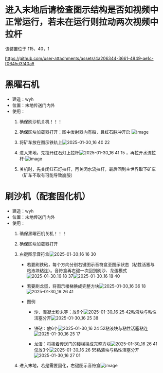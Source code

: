 # 进入末地后请检查图示结构是否如视频中正常运行，若未在运行则拉动两次视频中拉杆
该装置位于 115，40，1

https://github.com/user-attachments/assets/4a206344-3661-4849-ae1c-f0645d3f40a9


# 黑曜石机
- 建造：wyh
- 位置：末地传送门内外
- 使用：
  1. 确保刷沙机关机！！！
  2. 确保区块加载器打开：图中发射器内有船，且红石脉冲开启 ![image](https://github.com/user-attachments/assets/1e928f39-4f4d-45a4-ac9a-a301389c9b2c)
  3. 将矿车放在图示铁轨上![2025-01-30_16 40 22](https://github.com/user-attachments/assets/50e71ba5-07b7-49ef-acdd-897fd3d237c0)

  4. 进入末地，先拉开红石灯上拉杆![2025-01-30_16 41 15](https://github.com/user-attachments/assets/bb38c19d-c89c-4fa0-a8f5-f9caf00ab46c)
，再拉开水流拉杆·![image](https://github.com/user-attachments/assets/9d527453-0ec0-44cb-a045-140565c834ef)


  5. 关机时，先关闭红石灯拉杆，再关闭水流拉杆，最后回到主世界取下矿车（矿车不取有可能导致崩服）

# 刷沙机（配套固化机）
- 建造：wyh
- 位置：末地传送门内外
- 使用：
  1. 确保黑曜石机关机！！！
  2. 确保区块加载器打开
  3. 右键图示音符盒![2025-01-30_16 16 30](https://github.com/user-attachments/assets/c0d5ab9e-4b3f-43ad-818f-ae30edbfca3a)

      - 若要刷铁砧，每个方向分别右键图示音符盒至图示状态（粘性活塞与粘液块粘连）。音符盒再右键一次回到刷沙、龙蛋模式![2025-01-30_16 18 37](https://github.com/user-attachments/assets/b7b9b391-5244-4024-bcd4-669831b40eab)![2025-01-30_16 18 40](https://github.com/user-attachments/assets/3cd31ecd-c510-45bf-869c-c7fdaa5d994b)


      - 若要刷龙蛋，将图示楼梯换成完整方块![2025-01-30_16 36 18](https://github.com/user-attachments/assets/855f3b8e-3803-481d-92b7-acb1196b74f4)![2025-01-30_16 26 41](https://github.com/user-attachments/assets/a48b090a-4218-4a09-aec9-b63f72835cc4)

      - 图例
          - 沙、混凝土粉末等：放6个![2025-01-30_16 25 42](https://github.com/user-attachments/assets/4566a3ec-8c40-42bb-8d7b-4841dc125eea)粘液块与粘性活塞分开![2025-01-30_16 25 38](https://github.com/user-attachments/assets/a17f1042-604b-4851-b6c4-2996a80a1615)


          - 铁砧：放6个![2025-01-30_16 24 52](https://github.com/user-attachments/assets/01bf33b9-3e2c-401e-9baf-eb7b33855dc8)粘液块与粘性活塞粘连![2025-01-30_16 25 17](https://github.com/user-attachments/assets/778c4d97-0aa1-4466-a5a5-bd4312d056fb)


          - 龙蛋：将挨着传送门的楼梯换成完整方块![2025-01-30_16 26 41](https://github.com/user-attachments/assets/a48b090a-4218-4a09-aec9-b63f72835cc4)仅放3个![2025-01-30_16 26 55](https://github.com/user-attachments/assets/847055e2-69b0-4d0c-80ea-013b25f71f3e)粘液块与粘性活塞分开![2025-01-30_16 27 01](https://github.com/user-attachments/assets/5336a8a2-7422-4396-9aa8-76b16e79a659)




  4. 进入末地，若是需要固化，右键图示音符盒![image](https://github.com/user-attachments/assets/b2b41fa7-ed41-456e-b3f4-75070de64705)


